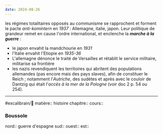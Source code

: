 ```yaml
---
date: 2024-08-26
---
```

les régimes totalitaires opposés au communisme se rapprochent et forment le pacte *anti-komintern* en *1937* : Allemagne, italie, japon. Leur politique de grandeur remet en cause l'ordre international, et enclenche la ***marche à la guerre*** :
- le japon envahit la mandchourie en *1931*
- l'Italie envahit l'Etiopie en *1935-36*
- L'allemagne dénonce le traité de Versailles et rétablit le service militaire, militarise sa frontière 
- les nazis revendiquent les territoires qui abritent des populations allemandes (pas encore mais des pays slaves), afin de constituer le Reich ; notamment l'*Autriche*, des sudètes et après avec le couloir de Dantzig qui était l'*accès à la mer de la Pologne* (voir doc 2 p. 54 ou 254). 

---
#excalibrain/🚧
matière:: histoire
chapitre:: 
cours:: 
### Boussole
nord:: guerre d'espagne
sud:: 
ouest:: 
est:: 